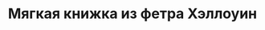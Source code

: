 ---
title: Мягкая книжка из фетра Хэллоуин
description: Купить мягкую развивающую книжку из фетра Хэллоуин ручной работы в магазине KiddyTrick

layout: product
permalink: /:path

weight: 4

product-name: 'Мягкая книжка "Хэллоуин"'
product-desc: '<p>Мягкая развивающая книжка состоит из 6 игровых страниц. На первой странице ребенку предстоит украсить двор дома к хэллоуину, а предметы для украшения сложены на второй странице в коробке. На третьей странице растут тыквы разного размера, но кто-то снял с них шляпы и надел их на воздушные шары - нужно подобрать верную шляпу. На последних страницах поселились привидения - по ночам они играют на дереве, а днем сидят в своем замке. На обложку книги нашита тыква, в которой можно “включить и выключить” свет, потянув за шнурок с бусинами.</p>'

product-video: '<div style="position:relative;height:0;padding-bottom:56.25%"><iframe src="https://www.youtube.com/embed/II1pZmiBzpE" width="640" height="360" frameborder="0" style="position:absolute;width:100%;height:100%;left:0" allowfullscreen></iframe></div>'

product-asteriks:
product-price: 3500

product-year: "от 2 лет"
product-size: "22х22х3 см"
product-time: "5-8 дней"

related:
- myagkaya-stranica-dozhdik
- myagkaya-stranica-korablik
- myagkaya-stranica-koty
- myagkaya-stranica-nebo
---